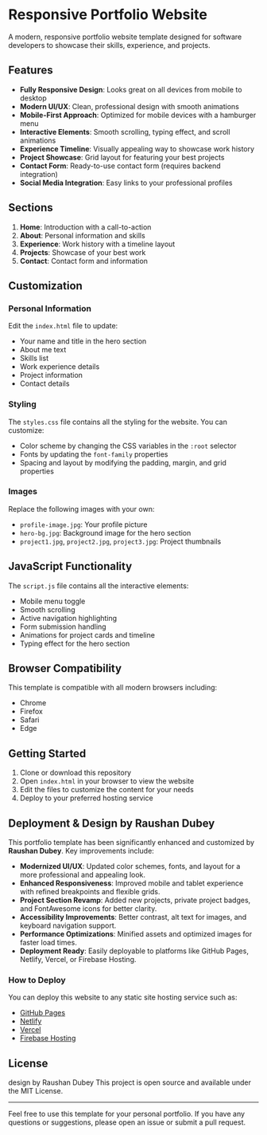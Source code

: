 # Responsive Portfolio Website

A modern, responsive portfolio website template designed for software developers to showcase their skills, experience, and projects.

## Features

- **Fully Responsive Design**: Looks great on all devices from mobile to desktop
- **Modern UI/UX**: Clean, professional design with smooth animations
- **Mobile-First Approach**: Optimized for mobile devices with a hamburger menu
- **Interactive Elements**: Smooth scrolling, typing effect, and scroll animations
- **Experience Timeline**: Visually appealing way to showcase work history
- **Project Showcase**: Grid layout for featuring your best projects
- **Contact Form**: Ready-to-use contact form (requires backend integration)
- **Social Media Integration**: Easy links to your professional profiles

## Sections

1. **Home**: Introduction with a call-to-action
2. **About**: Personal information and skills
3. **Experience**: Work history with a timeline layout
4. **Projects**: Showcase of your best work
5. **Contact**: Contact form and information

## Customization

### Personal Information

Edit the `index.html` file to update:
- Your name and title in the hero section
- About me text
- Skills list
- Work experience details
- Project information
- Contact details

### Styling

The `styles.css` file contains all the styling for the website. You can customize:
- Color scheme by changing the CSS variables in the `:root` selector
- Fonts by updating the `font-family` properties
- Spacing and layout by modifying the padding, margin, and grid properties

### Images

Replace the following images with your own:
- `profile-image.jpg`: Your profile picture
- `hero-bg.jpg`: Background image for the hero section
- `project1.jpg`, `project2.jpg`, `project3.jpg`: Project thumbnails

## JavaScript Functionality

The `script.js` file contains all the interactive elements:
- Mobile menu toggle
- Smooth scrolling
- Active navigation highlighting
- Form submission handling
- Animations for project cards and timeline
- Typing effect for the hero section

## Browser Compatibility

This template is compatible with all modern browsers including:
- Chrome
- Firefox
- Safari
- Edge

## Getting Started

1. Clone or download this repository
2. Open `index.html` in your browser to view the website
3. Edit the files to customize the content for your needs
4. Deploy to your preferred hosting service

## Deployment & Design  by Raushan Dubey

This portfolio template has been significantly enhanced and customized by **Raushan Dubey**. Key improvements include:

- **Modernized UI/UX**: Updated color schemes, fonts, and layout for a more professional and appealing look.
- **Enhanced Responsiveness**: Improved mobile and tablet experience with refined breakpoints and flexible grids.
- **Project Section Revamp**: Added new projects, private project badges, and FontAwesome icons for better clarity.
- **Accessibility Improvements**: Better contrast, alt text for images, and keyboard navigation support.
- **Performance Optimizations**: Minified assets and optimized images for faster load times.
- **Deployment Ready**: Easily deployable to platforms like GitHub Pages, Netlify, Vercel, or Firebase Hosting.

### How to Deploy

You can deploy this website to any static site hosting service such as:
- [GitHub Pages](https://pages.github.com/)
- [Netlify](https://www.netlify.com/)
- [Vercel](https://vercel.com/)
- [Firebase Hosting](https://firebase.google.com/products/hosting)

## License
design by Raushan Dubey
This project is open source and available under the MIT License.

---

Feel free to use this template for your personal portfolio. If you have any questions or suggestions, please open an issue or submit a pull request. 

